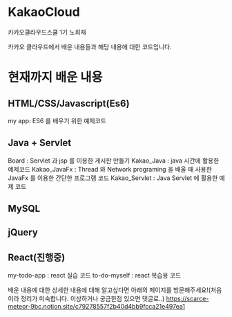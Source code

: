 # KakaoCloud
카카오클라우드스쿨 1기 노희재

카카오 클라우드에서 배운 내용들과 해당 내용에 대한 코드입니다. 
# 현재까지 배운 내용
## HTML/CSS/Javascript(Es6)
my app: ES6 를 배우기 위한 예제코드
## Java + Servlet
Board : Servlet 과 jsp 를 이용한 게시판 만들기 
Kakao_Java : java 시간에 활용한 예제코드
Kakao_JavaFx : Thread 와 Network programing 을 배울 때 사용한 JavaFx 를 이용한 간단한 프로그램 코드
Kakao_Servlet : Java Servlet 에 활용한 예제 코드
## MySQL
## jQuery
## React(진행중)
my-todo-app : react 실습 코드
to-do-myself : react 복습용 코드

배운 내용에 대한 상세한 내용에 대해 알고싶다면 아래의 페이지를 방문해주세요!(처음이라 정리가 미숙합니다. 이상하거나 궁금한점 있으면 댓글로..)
https://scarce-meteor-9bc.notion.site/c79278557f2b40d4bb9fcca21e497ea1
